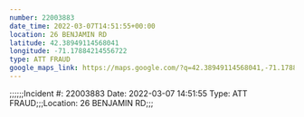```yaml
---
number: 22003883
date_time: 2022-03-07T14:51:55+00:00
location: 26 BENJAMIN RD
latitude: 42.38949114568041
longitude: -71.17884214556722
type: ATT FRAUD
google_maps_link: https://maps.google.com/?q=42.38949114568041,-71.17884214556722
---
```


;;;;;;Incident #: 22003883   Date: 2022-03-07 14:51:55   Type: ATT FRAUD;;;Location: 26 BENJAMIN RD;;;
